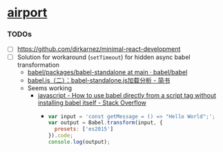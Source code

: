 [airport](https://dirkarnez.github.io/airport/)
===============================================
### TODOs
- [ ] https://github.com/dirkarnez/minimal-react-development
- [ ] Solution for workaround (`setTimeout`) for hidden async babel transformation
  - [babel/packages/babel-standalone at main · babel/babel](https://github.com/babel/babel/tree/main/packages/babel-standalone)
  - [babel.js（二）：babel-standalone.js加载分析 - 简书](https://www.jianshu.com/p/72e7f2475576)
  - Seems working
    - [javascript - How to use babel directly from a script tag without installing babel itself - Stack Overflow](https://stackoverflow.com/questions/37228247/how-to-use-babel-directly-from-a-script-tag-without-installing-babel-itself)
      - ```js
        var input = 'const getMessage = () => "Hello World";';
        var output = Babel.transform(input, {
          presets: ['es2015']
        }).code;
        console.log(output);
        ```
